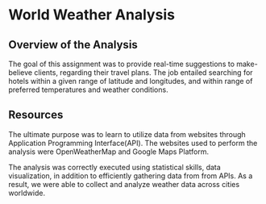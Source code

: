 # World Weather Analysis

## Overview of the Analysis

The goal of this assignment was to provide real-time suggestions to make-believe clients, regarding their travel plans. The job entailed searching for hotels within a given range of latitude and longitudes, and within range of preferred temperatures and weather conditions.



## Resources

The ultimate purpose was to learn to utilize data from websites through Application Programming Interface(API). The websites used to perform the analysis were OpenWeatherMap and Google Maps Platform. 


The analysis was correctly executed using statistical skills, data visualization, in addition to efficiently gathering data from from APIs. As a result, we were able to collect and analyze weather data across cities worldwide.

